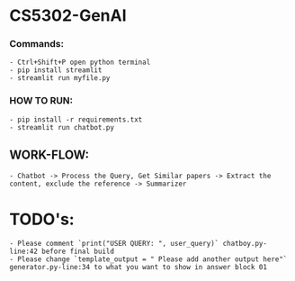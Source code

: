 # CS5302-GenAI
### Commands:
    - Ctrl+Shift+P open python terminal
    - pip install streamlit
    - streamlit run myfile.py


### HOW TO RUN:
    - pip install -r requirements.txt
    - streamlit run chatbot.py

## WORK-FLOW:
    - Chatbot -> Process the Query, Get Similar papers -> Extract the content, exclude the reference -> Summarizer

# TODO's:
    - Please comment `print("USER QUERY: ", user_query)` chatboy.py-line:42 before final build
    - Please change `template_output = " Please add another output here"` generator.py-line:34 to what you want to show in answer block 01  
